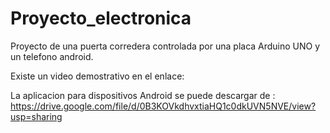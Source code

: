 Proyecto_electronica
====================

Proyecto de una puerta corredera controlada por una placa Arduino UNO y un telefono android.

Existe un video demostrativo en el enlace:

La aplicacion para dispositivos Android se puede descargar de :
https://drive.google.com/file/d/0B3KOVkdhvxtiaHQ1c0dkUVN5NVE/view?usp=sharing
